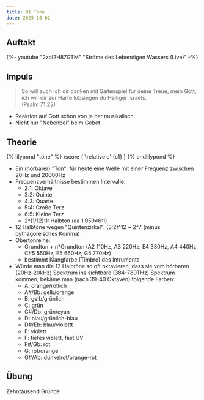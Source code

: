 ```yaml
---
title: 01 Töne
date: 2025-10-02
---
```


## Auftakt

{%- youtube "2zol2H87GTM" "Ströme des Lebendigen Wassers (Live)" -%}

## Impuls

> So will auch ich dir danken mit Saitenspiel für deine Treue, mein Gott; ich will dir zur Harfe lobsingen du Heiliger Israels.  
> (Psalm 71,22)

- Reaktion auf Gott schon von je her musikalisch
- Nicht nur "Nebenbei" beim Gebet

## Theorie

{% lilypond "töne" %}
\score {
  \relative c' {c1}
}
{% endlilypond %}

- Ein (hörbarer) "Ton": für heute eine Welle mit einer Frequenz zwischen 20Hz und 20000Hz
- Frequenzverhältnisse bestimmen Intervalle:
    - 2:1: Oktave
    - 3:2: Quinte
    - 4:3: Quarte
    - 5:4: Große Terz
    - 6:5: Kleine Terz
    - 2^(1/12):1: Halbton (ca 1.05946:1)
- 12 Halbtöne wegen "Quintenzirkel": (3:2)^12 ~ 2^7 (minus pythagoreisches Komma)
- Obertonreihe:
    - Grundton + n*Grundton (A2 110Hz, A3 220Hz, E4 330Hz, A4 440Hz, C#5 550Hz, E5 660Hz, G5 770Hz)
    - bestimmt Klangfarbe (Timbre) des Intruments
- Würde man die 12 Halbtöne so oft oktavieren, dass sie vom hörbaren (20Hz-20kHz) Spektrum ins sichtbare (384-789THz) Spektrum kommen, bekäme man (nach 39-40 Oktaven) folgende Farben:
    - A: orange/rötlich
    - A#/Bb: gelb/orange
    - B: gelb/grünlich
    - C: grün
    - C#/Db: grün/cyan
    - D: blau/grünlich-blau
    - D#/Eb: blau/violettt
    - E: violett
    - F: tiefes violett, fast UV
    - F#/Gb: rot
    - G: rot/orange
    - G#/Ab: dunkelrot/orange-rot

## Übung

Zehntausend Gründe
